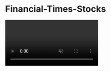 # Financial-Times-Stocks


<video autoplay loop muted playsinline>
  <source src="client/public/ft.mp4" type="video/mp4">
  Your browser does not support the video tag.
</video>